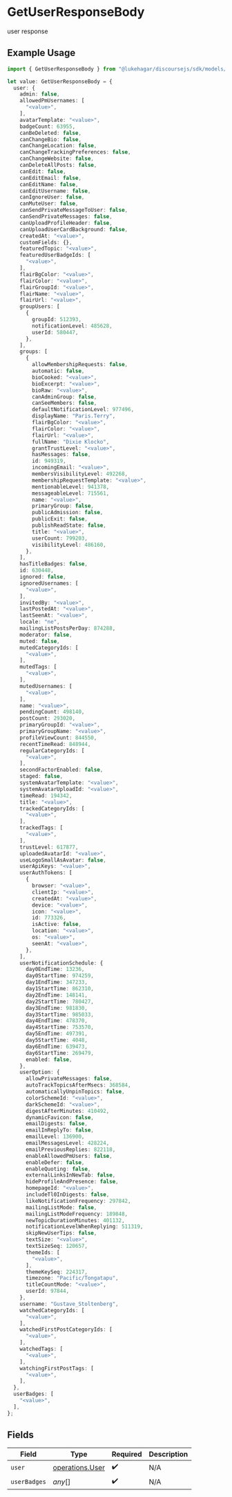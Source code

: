 # GetUserResponseBody

user response

## Example Usage

```typescript
import { GetUserResponseBody } from "@lukehagar/discoursejs/sdk/models/operations";

let value: GetUserResponseBody = {
  user: {
    admin: false,
    allowedPmUsernames: [
      "<value>",
    ],
    avatarTemplate: "<value>",
    badgeCount: 63955,
    canBeDeleted: false,
    canChangeBio: false,
    canChangeLocation: false,
    canChangeTrackingPreferences: false,
    canChangeWebsite: false,
    canDeleteAllPosts: false,
    canEdit: false,
    canEditEmail: false,
    canEditName: false,
    canEditUsername: false,
    canIgnoreUser: false,
    canMuteUser: false,
    canSendPrivateMessageToUser: false,
    canSendPrivateMessages: false,
    canUploadProfileHeader: false,
    canUploadUserCardBackground: false,
    createdAt: "<value>",
    customFields: {},
    featuredTopic: "<value>",
    featuredUserBadgeIds: [
      "<value>",
    ],
    flairBgColor: "<value>",
    flairColor: "<value>",
    flairGroupId: "<value>",
    flairName: "<value>",
    flairUrl: "<value>",
    groupUsers: [
      {
        groupId: 512393,
        notificationLevel: 485628,
        userId: 580447,
      },
    ],
    groups: [
      {
        allowMembershipRequests: false,
        automatic: false,
        bioCooked: "<value>",
        bioExcerpt: "<value>",
        bioRaw: "<value>",
        canAdminGroup: false,
        canSeeMembers: false,
        defaultNotificationLevel: 977496,
        displayName: "Paris.Terry",
        flairBgColor: "<value>",
        flairColor: "<value>",
        flairUrl: "<value>",
        fullName: "Dixie Klocko",
        grantTrustLevel: "<value>",
        hasMessages: false,
        id: 949319,
        incomingEmail: "<value>",
        membersVisibilityLevel: 492268,
        membershipRequestTemplate: "<value>",
        mentionableLevel: 941378,
        messageableLevel: 715561,
        name: "<value>",
        primaryGroup: false,
        publicAdmission: false,
        publicExit: false,
        publishReadState: false,
        title: "<value>",
        userCount: 799203,
        visibilityLevel: 486160,
      },
    ],
    hasTitleBadges: false,
    id: 630448,
    ignored: false,
    ignoredUsernames: [
      "<value>",
    ],
    invitedBy: "<value>",
    lastPostedAt: "<value>",
    lastSeenAt: "<value>",
    locale: "ne",
    mailingListPostsPerDay: 874288,
    moderator: false,
    muted: false,
    mutedCategoryIds: [
      "<value>",
    ],
    mutedTags: [
      "<value>",
    ],
    mutedUsernames: [
      "<value>",
    ],
    name: "<value>",
    pendingCount: 498140,
    postCount: 293020,
    primaryGroupId: "<value>",
    primaryGroupName: "<value>",
    profileViewCount: 844550,
    recentTimeRead: 848944,
    regularCategoryIds: [
      "<value>",
    ],
    secondFactorEnabled: false,
    staged: false,
    systemAvatarTemplate: "<value>",
    systemAvatarUploadId: "<value>",
    timeRead: 194342,
    title: "<value>",
    trackedCategoryIds: [
      "<value>",
    ],
    trackedTags: [
      "<value>",
    ],
    trustLevel: 617877,
    uploadedAvatarId: "<value>",
    useLogoSmallAsAvatar: false,
    userApiKeys: "<value>",
    userAuthTokens: [
      {
        browser: "<value>",
        clientIp: "<value>",
        createdAt: "<value>",
        device: "<value>",
        icon: "<value>",
        id: 773326,
        isActive: false,
        location: "<value>",
        os: "<value>",
        seenAt: "<value>",
      },
    ],
    userNotificationSchedule: {
      day0EndTime: 13236,
      day0StartTime: 974259,
      day1EndTime: 347233,
      day1StartTime: 862310,
      day2EndTime: 148141,
      day2StartTime: 780427,
      day3EndTime: 981830,
      day3StartTime: 985033,
      day4EndTime: 478370,
      day4StartTime: 753570,
      day5EndTime: 497391,
      day5StartTime: 4048,
      day6EndTime: 639473,
      day6StartTime: 269479,
      enabled: false,
    },
    userOption: {
      allowPrivateMessages: false,
      autoTrackTopicsAfterMsecs: 368584,
      automaticallyUnpinTopics: false,
      colorSchemeId: "<value>",
      darkSchemeId: "<value>",
      digestAfterMinutes: 410492,
      dynamicFavicon: false,
      emailDigests: false,
      emailInReplyTo: false,
      emailLevel: 136900,
      emailMessagesLevel: 428224,
      emailPreviousReplies: 822118,
      enableAllowedPmUsers: false,
      enableDefer: false,
      enableQuoting: false,
      externalLinksInNewTab: false,
      hideProfileAndPresence: false,
      homepageId: "<value>",
      includeTl0InDigests: false,
      likeNotificationFrequency: 297842,
      mailingListMode: false,
      mailingListModeFrequency: 189848,
      newTopicDurationMinutes: 401132,
      notificationLevelWhenReplying: 511319,
      skipNewUserTips: false,
      textSize: "<value>",
      textSizeSeq: 120657,
      themeIds: [
        "<value>",
      ],
      themeKeySeq: 224317,
      timezone: "Pacific/Tongatapu",
      titleCountMode: "<value>",
      userId: 97844,
    },
    username: "Gustave_Stoltenberg",
    watchedCategoryIds: [
      "<value>",
    ],
    watchedFirstPostCategoryIds: [
      "<value>",
    ],
    watchedTags: [
      "<value>",
    ],
    watchingFirstPostTags: [
      "<value>",
    ],
  },
  userBadges: [
    "<value>",
  ],
};
```

## Fields

| Field                                                     | Type                                                      | Required                                                  | Description                                               |
| --------------------------------------------------------- | --------------------------------------------------------- | --------------------------------------------------------- | --------------------------------------------------------- |
| `user`                                                    | [operations.User](../../../sdk/models/operations/user.md) | :heavy_check_mark:                                        | N/A                                                       |
| `userBadges`                                              | *any*[]                                                   | :heavy_check_mark:                                        | N/A                                                       |
